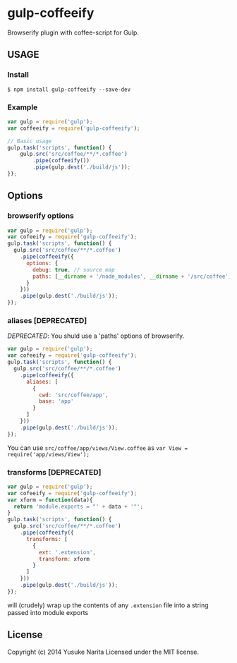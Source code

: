 # gulp-coffeeify

Browserify plugin with coffee-script for Gulp.

## USAGE

### Install

```
$ npm install gulp-coffeeify --save-dev
```

### Example

```javascript
var gulp = require('gulp');
var coffeeify = require('gulp-coffeeify');

// Basic usage
gulp.task('scripts', function() {
	gulp.src('src/coffee/**/*.coffee')
		.pipe(coffeeify())
		.pipe(gulp.dest('./build/js'));
});
```

## Options

### browserify options

```javascript
var gulp = require('gulp');
var cofeeify = require('gulp-coffeeify');
gulp.task('scripts', function() {
  gulp.src('src/coffee/**/*.coffee')
    .pipe(coffeeify({
      options: {
        debug: true, // source map
        paths: [__dirname + '/node_modules', __dirname + '/src/coffee']
      }
    }))
    .pipe(gulp.dest('./build/js'));
});
```

### aliases [DEPRECATED]

*DEPRECATED*: You shuld use a 'paths' options of browserify.

```javascript
var gulp = require('gulp');
var cofeeify = require('gulp-coffeeify');
gulp.task('scripts', function() {
  gulp.src('src/coffee/**/*.coffee')
    .pipe(coffeeify({
      aliases: [
        {
          cwd: 'src/coffee/app',
          base: 'app'
        }
      ]
    }))
    .pipe(gulp.dest('./build/js'));
});
```

You can use `src/coffee/app/views/View.coffee` as `var View = require('app/views/View');`

### transforms [DEPRECATED]

```javascript
var gulp = require('gulp');
var cofeeify = require('gulp-coffeeify');
var xform = function(data){
  return 'module.exports = "' + data + '"';
}
gulp.task('scripts', function() {
  gulp.src('src/coffee/**/*.coffee')
    .pipe(coffeeify({
      transforms: [
        {
          ext: '.extension',
          transform: xform
        }
      ]
    }))
    .pipe(gulp.dest('./build/js'));
});
```

will (crudely) wrap up the contents of any `.extension` file into a string passed into module exports

## License
Copyright (c) 2014 Yusuke Narita
Licensed under the MIT license.
